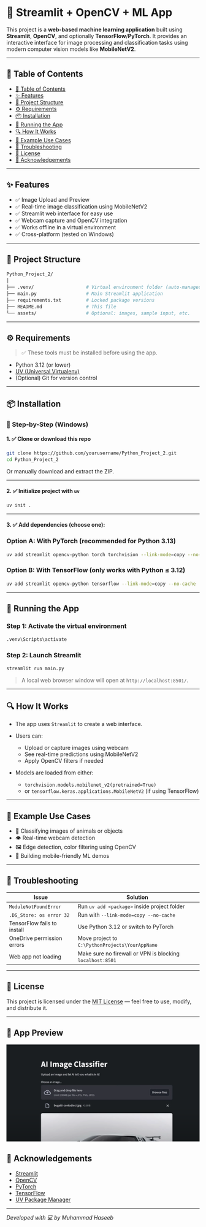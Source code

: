 # 🧠 Streamlit + OpenCV + ML App

This project is a **web-based machine learning application** built using **Streamlit**, **OpenCV**, and optionally **TensorFlow**/**PyTorch**. It provides an interactive interface for image processing and classification tasks using modern computer vision models like **MobileNetV2**.

---

## 📌 Table of Contents

- [📌 Table of Contents](#-table-of-contents)
- [✨ Features](#-features)
- [📁 Project Structure](#-project-structure)
- [⚙️ Requirements](#️-requirements)
- [📦 Installation](#-installation)
- [🚀 Running the App](#-running-the-app)
- [🔍 How It Works](#-how-it-works)
- [📸 Example Use Cases](#-example-use-cases)
- [📌 Troubleshooting](#-troubleshooting)
- [📜 License](#-license)
- [🤝 Acknowledgements](#-acknowledgements)

---

## ✨ Features

- ✅ Image Upload and Preview
- ✅ Real-time image classification using MobileNetV2
- ✅ Streamlit web interface for easy use
- ✅ Webcam capture and OpenCV integration
- ✅ Works offline in a virtual environment
- ✅ Cross-platform (tested on Windows)

---

## 📁 Project Structure

```bash
Python_Project_2/
│
├── .venv/                   # Virtual environment folder (auto-managed by uv)
├── main.py                  # Main Streamlit application
├── requirements.txt         # Locked package versions
├── README.md                # This file
└── assets/                  # Optional: images, sample input, etc.
````

---

## ⚙️ Requirements

> ✅ These tools must be installed before using the app.

* Python 3.12 (or lower)
* [UV (Universal Virtualenv)](https://github.com/astral-sh/uv)
* (Optional) Git for version control

---

## 📦 Installation

### 🧪 Step-by-Step (Windows)

#### 1. ✅ Clone or download this repo

```bash
git clone https://github.com/yourusername/Python_Project_2.git
cd Python_Project_2
```

Or manually download and extract the ZIP.

---

#### 2. ✅ Initialize project with `uv`

```bash
uv init .
```

---

#### 3. ✅ Add dependencies (choose one):

### Option A: With PyTorch (recommended for Python 3.13)

```bash
uv add streamlit opencv-python torch torchvision --link-mode=copy --no-cache
```

### Option B: With TensorFlow (only works with Python ≤ 3.12)

```bash
uv add streamlit opencv-python tensorflow --link-mode=copy --no-cache
```

---

## 🚀 Running the App

### Step 1: Activate the virtual environment

```bash
.venv\Scripts\activate
```

### Step 2: Launch Streamlit

```bash
streamlit run main.py
```

> A local web browser window will open at `http://localhost:8501/`.

---

## 🔍 How It Works

* The app uses `Streamlit` to create a web interface.
* Users can:

  * Upload or capture images using webcam
  * See real-time predictions using MobileNetV2
  * Apply OpenCV filters if needed
* Models are loaded from either:

  * `torchvision.models.mobilenet_v2(pretrained=True)`
  * or `tensorflow.keras.applications.MobileNetV2` (if using TensorFlow)

---

## 📸 Example Use Cases

* 🐶 Classifying images of animals or objects
* 👁️ Real-time webcam detection
* 🖼️ Edge detection, color filtering using OpenCV
* 📱 Building mobile-friendly ML demos

---

## 📌 Troubleshooting

| Issue                       | Solution                                                  |
| --------------------------- | --------------------------------------------------------- |
| `ModuleNotFoundError`       | Run `uv add <package>` inside project folder              |
| `.DS_Store: os error 32`    | Run with `--link-mode=copy --no-cache`                    |
| TensorFlow fails to install | Use Python 3.12 or switch to PyTorch                      |
| OneDrive permission errors  | Move project to `C:\PythonProjects\YourAppName`           |
| Web app not loading         | Make sure no firewall or VPN is blocking `localhost:8501` |

---

## 📜 License

This project is licensed under the [MIT License](LICENSE) — feel free to use, modify, and distribute it.

---

## 📸 App Preview

![Demo Screenshot](1.png)

## 🤝 Acknowledgements

* [Streamlit](https://streamlit.io/)
* [OpenCV](https://opencv.org/)
* [PyTorch](https://pytorch.org/)
* [TensorFlow](https://tensorflow.org/)
* [UV Package Manager](https://github.com/astral-sh/uv)

---

*Developed with 💻 by Muhammad Haseeb*
